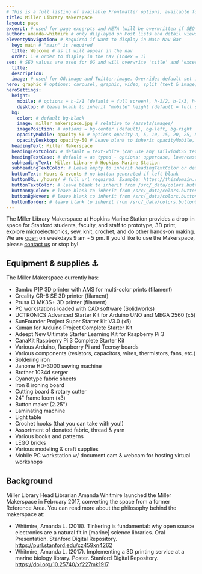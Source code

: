 ```yaml
---
# This is a full listing of available Frontmatter options, available for any content (.md) file.
title: Miller Library Makerspace
layout: page
excerpt: # used for page excerpts and META (will be overwritten if SEO used below)
author: amanda-whitmire # only displayed on Post lists and detail views. Defaults to _data/meta.authorURL
eleventyNavigation: # Required if want to display in Main Nav Bar
  key: main # "main" is required
  title: Welcome # as it will appear in the nav
  order: 1 # order to display in the nav (index = 1)
seo: # SEO values are used for OG and will overwrite 'title' and 'excerpt' above
  title:
  description:
  image: # used for OG:image and Twitter:image. Overrides default set in _data/meta.siteImage
hero: graphic # options: carousel, graphic, video, split (text & image)
heroSettings:
  height:
    mobile: # options = h-1/1 (default = full screen), h-1/2, h-1/3, h-3/4, h-9/10, h-48 (12rem, 192px), h-56 (14rem, 224px), h-64 (16rem, 256px)
    desktop: # leave blank to inherit "mobile" height (default = full screen)
  bg:
    color: # default bg-black
    image: miller_makerspace.jpg # relative to /assets/images/
    imagePosition: # options = bg-center (default), bg-left, bg-right
    opacityMobile: opacity-50 # options opacity-n, 5, 10, 15, 20, 25, 50, 75, 100 (default)
    opacityDesktop: opacity-50 # Leave blank to inherit opacityMobile, use same options as opacityMobile
  headingText: Miller Makerspace
  headingTextColor: # default = text-white (can use any TailwindCSS text-[color]-[xxx])
  headingTextCase: # default = as typed - options: uppercase, lowercase, capitalize
  subheadingText: Miller Library @ Hopkins Marine Station
  subheadingTextColor: # Leave empty to inherit headingTextColor or default (text-white) or use any text-[color]-[xxx]
  buttonText: Hours & events # no button generated if left blank
  buttonURL: /hours/ # full url required. Example: https://thisdomain.com/somepage/
  buttonTextColor: # leave blank to inherit from /src/_data/colors.buttonCustom or buttonDefault
  buttonBgColor: # leave blank to inherit from /src/_data/colors.buttonCustom.bg or buttonDefault.bg
  buttonBgHover: # leave blank to inherit from /src/_data/colors.buttonCustom.bgHover or buttonDefault.bgHover
  buttonBorder: # leave blank to inherit from /src/_data/colors.buttonCustom.border or buttonDefault.border
---
```



The Miller Library Makerspace at Hopkins Marine Station provides a drop-in space for Stanford students, faculty, and staff to prototype, 3D print, explore microelectronics, sew, knit, crochet, and do other hands-on making. We are [open](hours) on weekdays 9 am - 5 pm. If you'd like to use the Makerspace, please [contact us](contact) or stop by!

## Equipment & supplies :anchor:
The Miller Makerspace currently has:

- Bambu P1P 3D printer with AMS for multi-color prints (filament)
- Creality CR-6 SE 3D printer (filament)
- Prusa i3 MK3S+ 3D printer (filament)
- PC workstations loaded with CAD software (Solidworks)
- UCTRONICS Advanced Starter Kit for Arduino UNO and MEGA 2560 (x5)
- SunFounder Project Super Starter Kit V3.0 (x5)
- Kuman for Arduino Project Complete Starter Kit
- Adeept New Ultimate Starter Learning Kit for Raspberry Pi 3
- CanaKit Raspberry Pi 3 Complete Starter Kit
- Various Arduino, Raspberry Pi and Teensy boards
- Various components (resistors, capacitors, wires, thermistors, fans, etc.)
- Soldering iron
- Janome HD-3000 sewing machine
- Brother 1034d serger
- Cyanotype fabric sheets
- Iron & ironing board
- Cutting board & rotary cutter
- 24" frame loom (x3)
- Button maker (2.25")
- Laminating machine
- Light table
- Crochet hooks (that you can take with you!)
- Assortment of donated fabric, thread & yarn
- Various books and patterns
- LEGO bricks
- Various modeling & craft supplies
- Mobile PC workstation w/ document cam & webcam for hosting virtual workshops


## Background
Miller Library Head Librarian Amanda Whitmire launched the Miller Makerspace in February 2017, converting the space from a former Reference Area. You can read more about the philosophy behind the makerspace at:
- Whitmire, Amanda L. (2018). Tinkering is fundamental: why open source electronics are a natural fit in [marine] science libraries. Oral Presentation. Stanford Digital Repository. https://purl.stanford.edu/cz459xn4262
- Whitmire, Amanda L. (2017). Implementing a 3D printing service at a marine biology library. Poster. Stanford Digital Repository. https://doi.org/10.25740/xf227mk1917.
